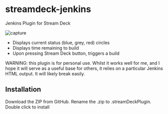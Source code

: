 # streamdeck-jenkins
Jenkins Plugin for Stream Deck

![capture](https://user-images.githubusercontent.com/987314/110722795-0b6f0680-8267-11eb-8a8f-f5cae89eec54.png)

* Displays current status (blue, grey, red) circles
* Displays time remaining to build
* Upon pressing Stream Deck button, triggers a build

WARNING: this plugin is for personal use. Whilst it works well for me, and I hope it will serve as a useful base for others, it relies on a particular Jenkins HTML output. It will likely break easily.

## Installation

Download the ZIP from GitHub. Rename the .zip to .streamDeckPlugin. Double click to install
